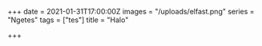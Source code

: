 +++
date = 2021-01-31T17:00:00Z
images = "/uploads/elfast.png"
series = "Ngetes"
tags = ["tes"]
title = "Halo"

+++
